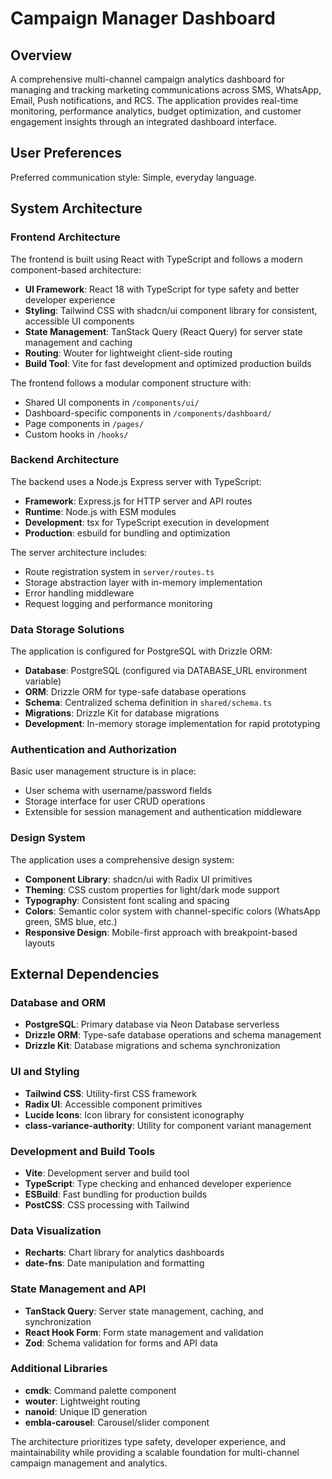 # Campaign Manager Dashboard

## Overview

A comprehensive multi-channel campaign analytics dashboard for managing and tracking marketing communications across SMS, WhatsApp, Email, Push notifications, and RCS. The application provides real-time monitoring, performance analytics, budget optimization, and customer engagement insights through an integrated dashboard interface.

## User Preferences

Preferred communication style: Simple, everyday language.

## System Architecture

### Frontend Architecture
The frontend is built using React with TypeScript and follows a modern component-based architecture:

- **UI Framework**: React 18 with TypeScript for type safety and better developer experience
- **Styling**: Tailwind CSS with shadcn/ui component library for consistent, accessible UI components
- **State Management**: TanStack Query (React Query) for server state management and caching
- **Routing**: Wouter for lightweight client-side routing
- **Build Tool**: Vite for fast development and optimized production builds

The frontend follows a modular component structure with:
- Shared UI components in `/components/ui/`
- Dashboard-specific components in `/components/dashboard/`
- Page components in `/pages/`
- Custom hooks in `/hooks/`

### Backend Architecture
The backend uses a Node.js Express server with TypeScript:

- **Framework**: Express.js for HTTP server and API routes
- **Runtime**: Node.js with ESM modules
- **Development**: tsx for TypeScript execution in development
- **Production**: esbuild for bundling and optimization

The server architecture includes:
- Route registration system in `server/routes.ts`
- Storage abstraction layer with in-memory implementation
- Error handling middleware
- Request logging and performance monitoring

### Data Storage Solutions
The application is configured for PostgreSQL with Drizzle ORM:

- **Database**: PostgreSQL (configured via DATABASE_URL environment variable)
- **ORM**: Drizzle ORM for type-safe database operations
- **Schema**: Centralized schema definition in `shared/schema.ts`
- **Migrations**: Drizzle Kit for database migrations
- **Development**: In-memory storage implementation for rapid prototyping

### Authentication and Authorization
Basic user management structure is in place:
- User schema with username/password fields
- Storage interface for user CRUD operations
- Extensible for session management and authentication middleware

### Design System
The application uses a comprehensive design system:
- **Component Library**: shadcn/ui with Radix UI primitives
- **Theming**: CSS custom properties for light/dark mode support
- **Typography**: Consistent font scaling and spacing
- **Colors**: Semantic color system with channel-specific colors (WhatsApp green, SMS blue, etc.)
- **Responsive Design**: Mobile-first approach with breakpoint-based layouts

## External Dependencies

### Database and ORM
- **PostgreSQL**: Primary database via Neon Database serverless
- **Drizzle ORM**: Type-safe database operations and schema management
- **Drizzle Kit**: Database migrations and schema synchronization

### UI and Styling
- **Tailwind CSS**: Utility-first CSS framework
- **Radix UI**: Accessible component primitives
- **Lucide Icons**: Icon library for consistent iconography
- **class-variance-authority**: Utility for component variant management

### Development and Build Tools
- **Vite**: Development server and build tool
- **TypeScript**: Type checking and enhanced developer experience
- **ESBuild**: Fast bundling for production builds
- **PostCSS**: CSS processing with Tailwind

### Data Visualization
- **Recharts**: Chart library for analytics dashboards
- **date-fns**: Date manipulation and formatting

### State Management and API
- **TanStack Query**: Server state management, caching, and synchronization
- **React Hook Form**: Form state management and validation
- **Zod**: Schema validation for forms and API data

### Additional Libraries
- **cmdk**: Command palette component
- **wouter**: Lightweight routing
- **nanoid**: Unique ID generation
- **embla-carousel**: Carousel/slider component

The architecture prioritizes type safety, developer experience, and maintainability while providing a scalable foundation for multi-channel campaign management and analytics.